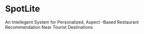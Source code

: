 # SpotLite
An Intellegent System for Personalized, Aspect -Based Restaurant Recommendation Near Tourist Destinations

